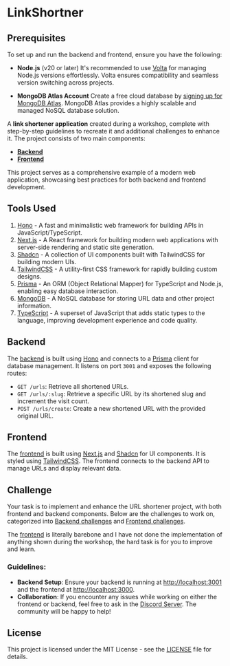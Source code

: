 # LinkShortner

## Prerequisites

To set up and run the backend and frontend, ensure you have the following:

- **Node.js** (v20 or later)
  It's recommended to use [Volta](https://volta.sh/) for managing Node.js versions effortlessly. Volta ensures compatibility and seamless version switching across projects.

- **MongoDB Atlas Account**
  Create a free cloud database by [signing up for MongoDB Atlas](https://www.mongodb.com/atlas). MongoDB Atlas provides a highly scalable and managed NoSQL database solution.

A **link shortener application** created during a workshop, complete with step-by-step guidelines to recreate it and additional challenges to enhance it. The project consists of two main components:

- [**Backend**](#backend)
- [**Frontend**](#frontend)

This project serves as a comprehensive example of a modern web application, showcasing best practices for both backend and frontend development.

## Tools Used

1. [Hono](https://hono.dev/) - A fast and minimalistic web framework for building APIs in JavaScript/TypeScript.
2. [Next.js](https://nextjs.org/) - A React framework for building modern web applications with server-side rendering and static site generation.
3. [Shadcn](https://github.com/shadcn/ui) - A collection of UI components built with TailwindCSS for building modern UIs.
4. [TailwindCSS](https://tailwindcss.com/) - A utility-first CSS framework for rapidly building custom designs.
5. [Prisma](https://www.prisma.io/) - An ORM (Object Relational Mapper) for TypeScript and Node.js, enabling easy database interaction.
6. [MongoDB](https://www.mongodb.com/) - A NoSQL database for storing URL data and other project information.
7. [TypeScript](https://www.typescriptlang.org/) - A superset of JavaScript that adds static types to the language, improving development experience and code quality.


## Backend

The [backend](./backend/) is built using [Hono](https://hono.dev/) and connects to a [Prisma](https://www.prisma.io/) client for database management. It listens on port `3001` and exposes the following routes:

- `GET /urls`: Retrieve all shortened URLs.
- `GET /urls/:slug`: Retrieve a specific URL by its shortened slug and increment the visit count.
- `POST /urls/create`: Create a new shortened URL with the provided original URL.

## Frontend

The [frontend](./frontend/) is built using [Next.js](https://nextjs.org/) and [Shadcn](https://github.com/shadcn/ui) for UI components. It is styled using [TailwindCSS](https://tailwindcss.com/). The frontend connects to the backend API to manage URLs and display relevant data.

## Challenge

Your task is to implement and enhance the URL shortener project, with both frontend and backend components. Below are the challenges to work on, categorized into [Backend challenges](CHALLENGES.md/#backend-challenges) and [Frontend challenges](CHALLENGES.md/#frontend-challenges).

The [frontend](./frontend/) is literally barebone and I have not done the implementation of anything shown during the workshop, the hard task is for you to improve and learn.

### Guidelines:

- **Backend Setup**: Ensure your backend is running at [http://localhost:3001](http://localhost:3001) and the frontend at [http://localhost:3000](http://localhost:3000).
- **Collaboration**: If you encounter any issues while working on either the frontend or backend, feel free to ask in the [Discord Server](https://discord.gg/274y3VRx). The community will be happy to help!

## License
This project is licensed under the MIT License - see the [LICENSE](./LICENSE) file for details.
